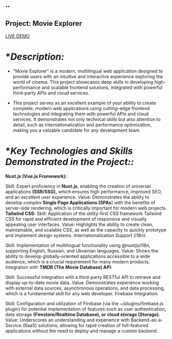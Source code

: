 \*\*

## Project: Movie Explorer

[LIVE DEMO](https://www.example.com)

# \*_Description:_

- "Movie Explorer" is a modern, multilingual web application designed to provide users with an intuitive and interactive experience exploring the world of cinema. This project showcases deep skills in developing high-performance and scalable frontend solutions, integrated with powerful third-party APIs and cloud services.

- This project serves as an excellent example of your ability to create
  complete, modern web applications using cutting-edge frontend
  technologies and integrating them with powerful APIs and cloud
  services. It demonstrates not only technical skills but also
  attention to detail, such as internationalization and performance
  optimization, making you a valuable candidate for any development
  team.

# \*_Key Technologies and Skills Demonstrated in the Project::_

**Nuxt.js (Vue.js Framework):**

Skill: Expert proficiency in **Nuxt.js**, enabling the creation of universal applications **(SSR/SSG),** which ensures high performance, improved SEO, and an excellent user experience.
Value: Demonstrates the ability to develop complex **Single Page Applications (SPAs**) with the benefits of server-side rendering, which is critically important for modern web projects.
**Tailwind CSS:**
Skill: Application of the utility-first CSS framework Tailwind CSS for rapid and efficient development of responsive and visually appealing user interfaces.
Value: Highlights the ability to create clean, maintainable, and scalable CSS, as well as the capacity to quickly prototype and implement design systems.
Internationalization Support (i18n):

Skill: Implementation of multilingual functionality using @nuxtjs/i18n, supporting English, Russian, and Ukrainian languages.
Value: Shows the ability to develop globally-oriented applications accessible to a wide audience, which is a crucial requirement for many modern products.
Integration with **TMDB (The Movie Database) API**:

Skill: Successful integration with a third-party RESTful API to retrieve and display up-to-date movie data.
Value: Demonstrates experience working with external data sources, asynchronous operations, and data processing, which is a fundamental skill for any web developer.
Firebase Integration:

Skill: Configuration and utilization of Firebase (via the ~/plugins/firebase.js plugin) for potential implementation of features such as user authentication, data storage **(Firestore/Realtime Database), or cloud storage (Storage).**
Value: Underscores an understanding and experience with Backend-as-a-Service (BaaS) solutions, allowing for rapid creation of full-featured applications without the need to deploy and manage a custom backend.

